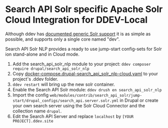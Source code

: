 # Search API Solr specific Apache Solr Cloud Integration for DDEV-Local

Although ddev has [documented generic Solr support](https://ddev.readthedocs.io/en/stable/users/extend/additional-services/#apache-solr) it is as simple as possible, and supports only a single core named "dev".

Search API Solr NLP provides a ready to use jump-start config-sets for Solr ion stand-alone and in Cloud mode.

1. Add the search_api_solr_nlp module to your project: `ddev composer require drupal/search_api_solr_nlp`
2. Copy [docker-compose.drupal-search_api_solr_nlp-cloud.yaml](docker-compose.drupal-search_api_solr_nlp-cloud.yaml) to your project's .ddev folder.
3. `ddev restart` will bring up the new solr container.
4. Enable the Search API Solr module: `ddev drush en search_api_solr_nlp`
5. Import the config `web/modules/contrib/search_api_solr/jump-start/drupal_configs/search_api.server.solr.yml` in Drupal or create your own search server using the Solr Cloud Connector and the collection name `drupal`.
6. Edit the Search API Server and replace `localhost` by `[YOUR PROJECT].ddev.site`
